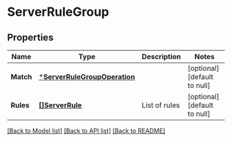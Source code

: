 # ServerRuleGroup

## Properties
Name | Type | Description | Notes
------------ | ------------- | ------------- | -------------
**Match** | [***ServerRuleGroupOperation**](ServerRuleGroupOperation.md) |  | [optional] [default to null]
**Rules** | [**[]ServerRule**](ServerRule.md) | List of rules | [optional] [default to null]

[[Back to Model list]](../README.md#documentation-for-models) [[Back to API list]](../README.md#documentation-for-api-endpoints) [[Back to README]](../README.md)

